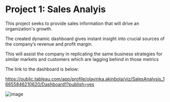 # Project 1: Sales Analyis

This project seeks to provide sales information that will drive an organization's growth. 

The created dynamic dashboard gives instant insight into crucial sources of the company’s revenue and profit margin. 

This will assist the company in replicating the same business strategies for similar markets and customers which are lagging behind in those metrics


The link to the dashboard is below:

https://public.tableau.com/app/profile/olayinka.akinbola/viz/SalesAnalysis_16655846210620/Dashboard1?publish=yes


![image](https://user-images.githubusercontent.com/71553115/195380839-8633a421-9b54-4605-bfb4-0dda8d6e7d5f.png)
